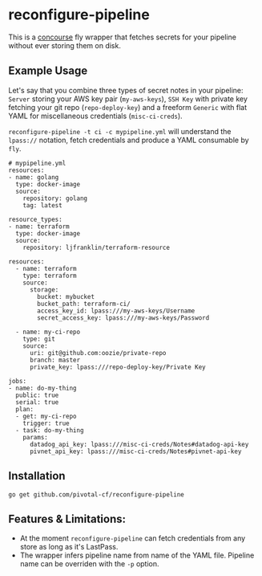 # reconfigure-pipeline

This is a [concourse](https://concourse.ci) fly wrapper that fetches secrets for your pipeline without ever storing them on disk. 

## Example Usage

Let's say that you combine three types of secret notes in your pipeline: `Server` storing your AWS key pair (`my-aws-keys`), `SSH Key` with private key fetching your git repo (`repo-deploy-key`) and a freeform `Generic` with flat YAML for miscellaneous credentials (`misc-ci-creds`).

`reconfigure-pipeline -t ci -c mypipeline.yml` will understand the `lpass://` notation, fetch credentials and produce a YAML consumable by `fly`.

```
# mypipeline.yml
resources:
- name: golang
  type: docker-image
  source:
    repository: golang
    tag: latest

resource_types:
- name: terraform
  type: docker-image
  source:
    repository: ljfranklin/terraform-resource

resources:
  - name: terraform
    type: terraform
    source:
      storage:
        bucket: mybucket
        bucket_path: terraform-ci/
        access_key_id: lpass:///my-aws-keys/Username
        secret_access_key: lpass:///my-aws-keys/Password

  - name: my-ci-repo
    type: git
    source:
      uri: git@github.com:oozie/private-repo
      branch: master
      private_key: lpass:///repo-deploy-key/Private Key

jobs:
- name: do-my-thing
  public: true
  serial: true
  plan:
  - get: my-ci-repo
    trigger: true
  - task: do-my-thing
    params:
      datadog_api_key: lpass:///misc-ci-creds/Notes#datadog-api-key
      pivnet_api_key: lpass:///misc-ci-creds/Notes#pivnet-api-key
```

## Installation

```
go get github.com/pivotal-cf/reconfigure-pipeline
```

## Features & Limitations:
* At the moment `reconfigure-pipeline` can fetch credentials from any store as long as it's LastPass.
* The wrapper infers pipeline name from name of the YAML file. Pipeline name can be overriden with the `-p` option.
